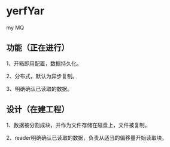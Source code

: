 # yerfYar
my MQ

## 功能（正在进行）
1、开箱即用配置，数据持久化。

2、分布式，默认为异步复制。

3、明确确认已读取的数据。


## 设计（在建工程）

1、数据被分割成块，并作为文件存储在磁盘上，文件被复制。

2、reader明确确认已读取的数据，负责从适当的偏移量开始读取块。